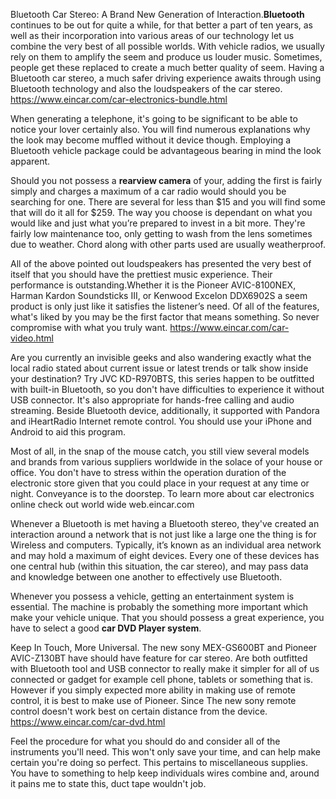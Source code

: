 Bluetooth Car Stereo: A Brand New Generation of Interaction.**Bluetooth** continues to be out for quite a while, for that better a part of ten years, as well as their incorporation into various areas of our technology let us combine the very best of all possible worlds. With vehicle radios, we usually rely on them to amplify the seem and produce us louder music. Sometimes, people get these replaced to create a much better quality of seem. Having a Bluetooth car stereo, a much safer driving experience awaits through using Bluetooth technology and also the loudspeakers of the car stereo.
https://www.eincar.com/car-electronics-bundle.html

When generating a telephone, it's going to be significant to be able to notice your lover certainly also. You will find numerous explanations why the look may become muffled without it device though. Employing a Bluetooth vehicle package could be advantageous bearing in mind the look apparent.

Should you not possess a **rearview camera** of your, adding the first is fairly simply and charges a maximum of a car radio would should you be searching for one. There are several for less than $15 and you will find some that will do it all for $259. The way you choose is dependant on what you would like and just what you’re prepared to invest in a bit more. They're fairly low maintenance too, only getting to wash from the lens sometimes due to weather. Chord along with other parts used are usually weatherproof.

All of the above pointed out loudspeakers has presented the very best of itself that you should have the prettiest music experience. Their performance is outstanding.Whether it is the Pioneer AVIC-8100NEX, Harman Kardon Soundsticks III, or Kenwood Excelon DDX6902S a seem product is only just like it satisfies the listener’s need. Of all of the features, what's liked by you may be the first factor that means something. So never compromise with what you truly want.
https://www.eincar.com/car-video.html

Are you currently an invisible geeks and also wandering exactly what the local radio stated about current issue or latest trends or talk show inside your destination? Try JVC KD-R970BTS, this series happen to be outfitted with built-in Bluetooth, so you don't have difficulties to experience it without USB connector. It's also appropriate for hands-free calling and audio streaming. Beside Bluetooth device, additionally, it supported with Pandora and iHeartRadio Internet remote control. You should use your iPhone and Android to aid this program.

Most of all, in the snap of the mouse catch, you still view several models and brands from various suppliers worldwide in the solace of your house or office. You don't have to stress within the operation duration of the electronic store given that you could place in your request at any time or night. Conveyance is to the doorstep. To learn more about car electronics online check out world wide web.eincar.com

Whenever a Bluetooth is met having a Bluetooth stereo, they've created an interaction around a network that is not just like a large one the thing is for Wireless and computers. Typically, it’s known as an individual area network and may hold a maximum of eight devices. Every one of these devices has one central hub (within this situation, the car stereo), and may pass data and knowledge between one another to effectively use Bluetooth.

Whenever you possess a vehicle, getting an entertainment system is essential. The machine is probably the something more important which make your vehicle unique. That you should possess a great experience, you have to select a good **car DVD Player system**.

Keep In Touch, More Universal. The new sony MEX-GS600BT and Pioneer AVIC-Z130BT have should have feature for car stereo. Are both outfitted with Bluetooth tool and USB connector to really make it simpler for all of us connected or gadget for example cell phone, tablets or something that is. However if you simply expected more ability in making use of remote control, it is best to make use of Pioneer. Since The new sony remote control doesn't work best on certain distance from the device.
https://www.eincar.com/car-dvd.html

Feel the procedure for what you should do and consider all of the instruments you'll need. This won't only save your time, and can help make certain you're doing so perfect. This pertains to miscellaneous supplies. You have to something to help keep individuals wires combine and, around it pains me to state this, duct tape wouldn't job.